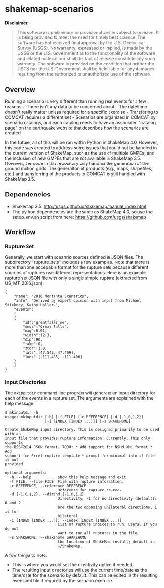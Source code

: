 shakemap-scenarios
==================

**Disclaimer:**

>This software is preliminary or provisional and is subject to revision. It is 
being provided to meet the need for timely best science. The software has not 
received final approval by the U.S. Geological Survey (USGS). No warranty, 
expressed or implied, is made by the USGS or the U.S. Government as to the 
functionality of the software and related material nor shall the fact of release 
constitute any such warranty. The software is provided on the condition that 
neither the USGS nor the U.S. Government shall be held liable for any damages 
resulting from the authorized or unauthorized use of the software.

Overview
--------

Running a scenario is very different than running real events for a few reasons:
    - There isn't any data to be concerned about
    - The date/time doesn't really matter unless required for a specific exercise
    - Transfering to COMCAT requires a different set
    - Scenarios are organized in COMCAT by scenario catalogs, and each catalog
      needs to have an associated "catalog page" on the earthquake website that
      describes how the scenarios are created

In the future, all of this will be run within Python in ShakeMap 4.0. However,
this code was created to address some issues that could not be handled in the
current version of ShakeMap, such as the use of multiple GMPEs, and the inclusion
of new GMPEs that are not available in ShakeMap 3.5. However, the code in this
repository only handles the generation of the ground motion grids. The generaiton
of products (e.g., maps, shapefiles, etc.) and transferring of the products to
COMCAT is still handled with ShakeMap 3.5.

Dependencies
------------
* Shakemap 3.5: http://usgs.github.io/shakemap/manual_index.html
* The python dependencies are the same as ShakeMap 4.0, so use the setup_env.sh
  script from here: https://github.com/usgs/shakemap

Workflow
--------

### Rupture Set

Generally, we start with sceanrio sources defined in JSON files. The subdirectory
"rupture_sets" includes a few examples. Note that there is more than one accepable
format for the rupture sets because different sources of ruptures use different
representations. Here is an example rupture set JSON file with only a single simple
rupture (extracted from US_MT_2016.json):
```
{
    "name": "2016 Montanta Scenarios",
    "info": "Derived by expert opinion with input from Michael Stickney, Kathy Haller.",
    "events":
    [
	{
	    "id":"greatfalls_se",
	    "desc":"Great Falls",
	    "mag":6.01,
	    "width":12.3,
	    "dip":90,
	    "rake":0,
	    "ztor":1.0,
	    "lats":[47.542, 47.499],
	    "lons":[-111.435, -111.406]
	}
    ]
}
```

### Input Directories

The `mkinputdir` command line program will generate an input directory for each of the
events in a rupture set. The arguments are explained with the help message:
```
$ mkinputdir -h
usage: mkinputdir [-h] [-f FILE] [-r REFERENCE] [-d {-1,0,1,2}]
                  [-i [INDEX [INDEX ...]]] [-s SHAKEHOME]

Create ShakeMap input directory. This is designed primarily to be used with an
input file that provides rupture information. Currently, this only supports
the BSSC2014 JSON format. TODO: * Add support for NSHM XML format * Add
support for Excel rupture template * prompt for minimal info if file is not
provided

optional arguments:
  -h, --help            show this help message and exit
  -f FILE, --file FILE  File with rupture information.
  -r REFERENCE, --reference REFERENCE
                        Reference for rupture source.
  -d {-1,0,1,2}, --dirind {-1,0,1,2}
                        Directivity; -1 for no directivity (default); 0 and 2
                        are the two opposing unilateral directions, 1 is for
                        bilateral.
  -i [INDEX [INDEX ...]], --index [INDEX [INDEX ...]]
                        List of rupture indices to run. Useful if you do not
                        want to run all ruptures in the file.
  -s SHAKEHOME, --shakehome SHAKEHOME
                        the location of ShakeMap install; default is
                        ~/ShakeMap.
```
A few things to note:
- This is where you would set the directivity option if needed.
- The resulting input directories will use the current time/date as the
  time/date for the scenario by default. This can be edited in the resulting
  event.xml file if required by the scenario exercise.


